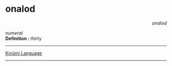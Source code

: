 
# onalod

<div align="right"><i>onalod</i></div>

*numeral*  
**Definition :** thirty  

---

[Kivümi Language](../README.md)

---
